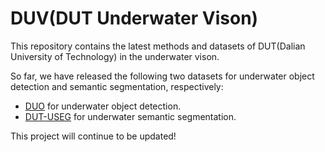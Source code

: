 # DUV(DUT Underwater Vison)

This repository contains the latest methods and datasets of DUT(Dalian University of Technology) in the underwater vison.

So far, we have released the following two datasets for underwater object detection and semantic segmentation, respectively:

- [DUO](https://github.com/chongweiliu/DUO)  for underwater object detection. 
- [DUT-USEG](https://github.com/baxiyi/DUT-USEG) for underwater semantic segmentation.

This project will continue to be updated!
